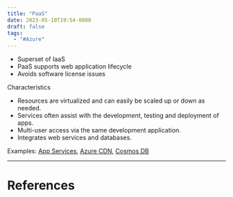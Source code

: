 ```yaml
---
title: "PaaS"
date: 2023-05-10T19:54-0800
draft: false
tags: 
  - "#Azure"
---
```

- Superset of IaaS
- PaaS supports web application lifecycle
- Avoids software license issues

Characteristics
- Resources are virtualized and can easily be scaled up or down as needed.
- Services often assist with the development, testing and deployment of apps.
- Multi-user access via the same development application.
- Integrates web services and databases.

Examples: [App Services](/notes/computer/microsoft/azure/app-services), [Azure CDN](/notes/), [Cosmos DB](/notes/)

---
# References
